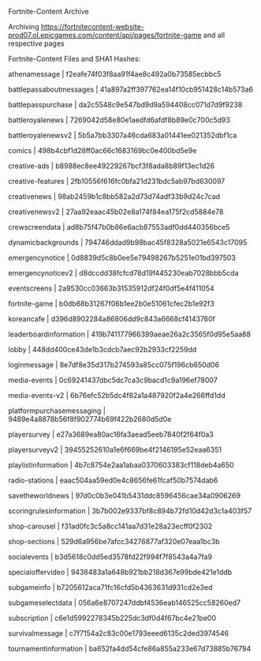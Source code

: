 Fortnite-Content Archive

Archiving https://fortnitecontent-website-prod07.ol.epicgames.com/content/api/pages/fortnite-game and all respective pages

Fortnite-Content Files and SHA1 Hashes:

athenamessage | f2eafe74f03f8aa91f4ae8c492a0b73585ecbbc5

battlepassaboutmessages | 41a897a2ff397762ea14f10cb951428c14b573a6

battlepasspurchase | da2c5548c9e547bd9d9a594408cc071d7d9f9238

battleroyalenews | 7269042d58e80e1aedfd6afdf8b89e0c700c5d93

battleroyalenewsv2 | 5b5a7bb3307a46cda683a01441ee021352dbf1ca

comics | 498b4cbf1d28ff0ac66c1683169bc0e400bd5e9e

creative-ads | b8988ec8ee49229267bcf3f8ada8b89f13ec1d26

creative-features | 2fb10556f616fc0bfa21d231bdc5ab97bd630097

creativenews | 98ab2459b1c8bb582a2d73d74adf33b9d24c7cad

creativenewsv2 | 27aa92eaac45b02e8a174f84ea175f2cd5884e78

crewscreendata | ad8b75f47b0b86e6acb87553adf0dd440356bce5

dynamicbackgrounds | 794746ddad9b98bac45f8328a5021e6543c17095

emergencynotice | 0d8839d5c8b0ee5e79498267b5251e01bd397503

emergencynoticev2 | d8dccdd38fcfcd78d19f445230eab7028bbb5cda

eventscreens | 2a9530cc03663b31535912df24f0df5e4f411054

fortnite-game | b0db68b31267f06b1ee2b0e51061cfec2b1e92f3

koreancafe | d396d8902284a86806dd9c843a6668cf4143760f

leaderboardinformation | 419b741177966399aeae26a2c3565f0d95e5aa88

lobby | 448dd400ce43de1b3cdcb7aec92b2933cf2259dd

loginmessage | 8e7df8e35d317b274593a85cc075f196cb650d06

media-events | 0c69241437dbc5dc7ca3c9bacd1c9a196ef78007

media-events-v2 | 6b76efc52b5dc4f82a1a487920f2a4e266ffd1dd

platformpurchasemessaging | 9489e4a8878b56f8f902774b69f422b2680d5d0e

playersurvey | e27a3689ea80ac16fa3aead5eeb7840f2f64f0a3

playersurveyv2 | 39455252610a1e6f669be4f2146195e52eaa6351

playlistinformation | 4b7c8754e2aa1abaa0370603383cf118deb4a650

radio-stations | eaac504aa59ed0e4c8656fe61fcaf50b7574dab6

savetheworldnews | 97d0c0b3e041b5431ddc8596456cae34a0906269

scoringrulesinformation | 3b7b002e9337bf8c894b72fd10d42d3c1a403f57

shop-carousel | f31ad0fc3c5a8cc141aa7d31e28a23ecff0f2302

shop-sections | 529d6a956be7afcc34276877af320e07eaa1bc3b

socialevents | b3d5618c0dd5ed3578fd22f994f7f8543a4a7fa9

specialoffervideo | 9436483a1a648b921bb218d367e99bde421e1ddb

subgameinfo | b7205612aca71fc16cfd5b4363631d931cd2e3ed

subgameselectdata | 056a6e8707247ddbf4536eab146525cc58260ed7

subscription | c6e1d5992278345b225dc3df0d4f67bc4e21be00

survivalmessage | c7f7154a2c83c00e1793eeed6135c2ded3974546

tournamentinformation | ba652fa4dd54cfe86a855a233e67d73885b76794

